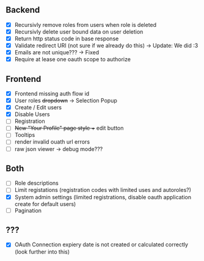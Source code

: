 ## Backend

- [x] Recursivly remove roles from users when role is deleted
- [x] Recursivly delete user bound data on user deletion
- [x] Return http status code in base response
- [x] Validate redirect URI (not sure if we already do this) -> Update: We did :3
- [x] Emails are not unique??? -> Fixed
- [x] Require at lease one oauth scope to authorize

## Frontend

- [x] Frontend missing auth flow id
- [x] User roles ~~dropdown~~ -> Selection Popup
- [x] Create / Edit users
- [x] Disable Users
- [ ] Registration
- [ ] ~~New "Your Profile" page style +~~ edit button
- [ ] Tooltips
- [ ] render invalid ouath url errors
- [ ] raw json viewer -> debug mode???

## Both

- [ ] Role descriptions
- [ ] Limit registations (registration codes with limited uses and autoroles?)
- [x] System admin settings (limited registrations, disable oauth application create for default users)
- [ ] Pagination

## ???

- [x] OAuth Connection expiery date is not created or calculated correctly (look further into this)
